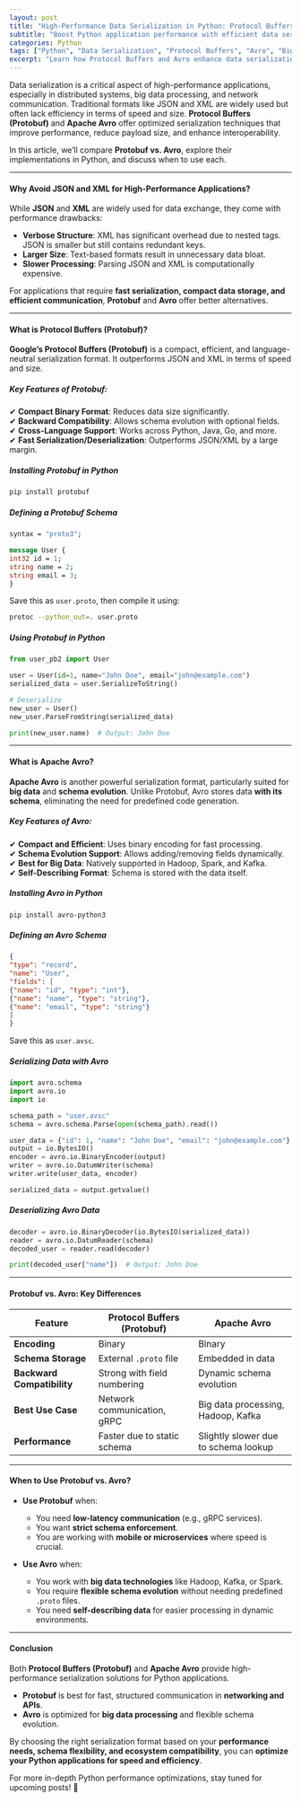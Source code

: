 ```yaml
---
layout: post
title: "High-Performance Data Serialization in Python: Protocol Buffers and Avro"
subtitle: "Boost Python application performance with efficient data serialization using Protocol Buffers and Avro"
categories: Python
tags: ["Python", "Data Serialization", "Protocol Buffers", "Avro", "Big Data", "Performance Optimization"]
excerpt: "Learn how Protocol Buffers and Avro enhance data serialization in Python for high-performance applications, reducing size and improving efficiency."
---
```

Data serialization is a critical aspect of high-performance applications, especially in distributed systems, big data processing, and network communication. Traditional formats like JSON and XML are widely used but often lack efficiency in terms of speed and size. **Protocol Buffers (Protobuf)** and **Apache Avro** offer optimized serialization techniques that improve performance, reduce payload size, and enhance interoperability.

In this article, we’ll compare **Protobuf vs. Avro**, explore their implementations in Python, and discuss when to use each.

---

#### Why Avoid JSON and XML for High-Performance Applications?

While **JSON** and **XML** are widely used for data exchange, they come with performance drawbacks:

- **Verbose Structure**: XML has significant overhead due to nested tags. JSON is smaller but still contains redundant keys.
- **Larger Size**: Text-based formats result in unnecessary data bloat.
- **Slower Processing**: Parsing JSON and XML is computationally expensive.

For applications that require **fast serialization, compact data storage, and efficient communication**, **Protobuf** and **Avro** offer better alternatives.

---

#### What is Protocol Buffers (Protobuf)?

**Google’s Protocol Buffers (Protobuf)** is a compact, efficient, and language-neutral serialization format. It outperforms JSON and XML in terms of speed and size.

##### Key Features of Protobuf:
✔ **Compact Binary Format**: Reduces data size significantly.  
✔ **Backward Compatibility**: Allows schema evolution with optional fields.  
✔ **Cross-Language Support**: Works across Python, Java, Go, and more.  
✔ **Fast Serialization/Deserialization**: Outperforms JSON/XML by a large margin.

##### Installing Protobuf in Python

```sh  
pip install protobuf  
```

##### Defining a Protobuf Schema

```proto  
syntax = "proto3";

message User {  
int32 id = 1;  
string name = 2;  
string email = 3;  
}  
```

Save this as `user.proto`, then compile it using:

```sh  
protoc --python_out=. user.proto  
```

##### Using Protobuf in Python

```python  
from user_pb2 import User

user = User(id=1, name="John Doe", email="john@example.com")  
serialized_data = user.SerializeToString()

# Deserialize
new_user = User()  
new_user.ParseFromString(serialized_data)

print(new_user.name)  # Output: John Doe  
```

---

#### What is Apache Avro?

**Apache Avro** is another powerful serialization format, particularly suited for **big data** and **schema evolution**. Unlike Protobuf, Avro stores data **with its schema**, eliminating the need for predefined code generation.

##### Key Features of Avro:
✔ **Compact and Efficient**: Uses binary encoding for fast processing.  
✔ **Schema Evolution Support**: Allows adding/removing fields dynamically.  
✔ **Best for Big Data**: Natively supported in Hadoop, Spark, and Kafka.  
✔ **Self-Describing Format**: Schema is stored with the data itself.

##### Installing Avro in Python

```sh  
pip install avro-python3  
```

##### Defining an Avro Schema

```json  
{  
"type": "record",  
"name": "User",  
"fields": [  
{"name": "id", "type": "int"},  
{"name": "name", "type": "string"},  
{"name": "email", "type": "string"}  
]  
}  
```

Save this as `user.avsc`.

##### Serializing Data with Avro

```python  
import avro.schema  
import avro.io  
import io

schema_path = "user.avsc"  
schema = avro.schema.Parse(open(schema_path).read())

user_data = {"id": 1, "name": "John Doe", "email": "john@example.com"}  
output = io.BytesIO()  
encoder = avro.io.BinaryEncoder(output)  
writer = avro.io.DatumWriter(schema)  
writer.write(user_data, encoder)

serialized_data = output.getvalue()  
```

##### Deserializing Avro Data

```python  
decoder = avro.io.BinaryDecoder(io.BytesIO(serialized_data))  
reader = avro.io.DatumReader(schema)  
decoded_user = reader.read(decoder)

print(decoded_user["name"])  # Output: John Doe  
```

---

#### Protobuf vs. Avro: Key Differences

| Feature           | Protocol Buffers (Protobuf) | Apache Avro |
|------------------|--------------------------|------------|
| **Encoding**     | Binary                    | Binary     |
| **Schema Storage** | External `.proto` file   | Embedded in data |
| **Backward Compatibility** | Strong with field numbering | Dynamic schema evolution |
| **Best Use Case** | Network communication, gRPC | Big data processing, Hadoop, Kafka |
| **Performance** | Faster due to static schema | Slightly slower due to schema lookup |

---

#### When to Use Protobuf vs. Avro?

- **Use Protobuf** when:
  - You need **low-latency communication** (e.g., gRPC services).
  - You want **strict schema enforcement**.
  - You are working with **mobile or microservices** where speed is crucial.

- **Use Avro** when:
  - You work with **big data technologies** like Hadoop, Kafka, or Spark.
  - You require **flexible schema evolution** without needing predefined `.proto` files.
  - You need **self-describing data** for easier processing in dynamic environments.

---

#### Conclusion

Both **Protocol Buffers (Protobuf)** and **Apache Avro** provide high-performance serialization solutions for Python applications.

- **Protobuf** is best for fast, structured communication in **networking and APIs**.
- **Avro** is optimized for **big data processing** and flexible schema evolution.

By choosing the right serialization format based on your **performance needs, schema flexibility, and ecosystem compatibility**, you can **optimize your Python applications for speed and efficiency**.

For more in-depth Python performance optimizations, stay tuned for upcoming posts! 🚀  
